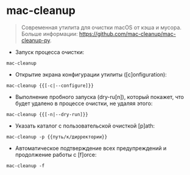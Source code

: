 # mac-cleanup

> Современная утилита для очистки macOS от кэша и мусора.
> Больше информации: <https://github.com/mac-cleanup/mac-cleanup-py>.

- Запуск процесса очистки:

`mac-cleanup`

- Открытие экрана конфигурации утилиты ([c]onfiguration):

`mac-cleanup {{[-c|--configure]}}`

- Выполнение пробного запуска (dry-ru[n]), который покажет, что будет удалено в процессе очистки, не удаляя этого:

`mac-cleanup {{[-n|--dry-run]}}`

- Указать каталог с пользовательской очисткой [p]ath:

`mac-cleanup -p {{путь/к/дирректории}}`

- Автоматическое подтверждение всех предупреждений и продолжение работы с [f]orce:

`mac-cleanup -f`
